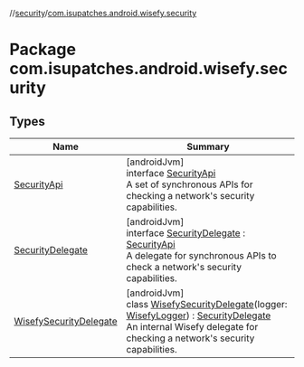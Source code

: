 //[security](../../index.md)/[com.isupatches.android.wisefy.security](index.md)

# Package com.isupatches.android.wisefy.security

## Types

| Name | Summary |
|---|---|
| [SecurityApi](-security-api/index.md) | [androidJvm]<br>interface [SecurityApi](-security-api/index.md)<br>A set of synchronous APIs for checking a network's security capabilities. |
| [SecurityDelegate](-security-delegate/index.md) | [androidJvm]<br>interface [SecurityDelegate](-security-delegate/index.md) : [SecurityApi](-security-api/index.md)<br>A delegate for synchronous APIs to check a network's security capabilities. |
| [WisefySecurityDelegate](-wisefy-security-delegate/index.md) | [androidJvm]<br>class [WisefySecurityDelegate](-wisefy-security-delegate/index.md)(logger: [WisefyLogger](../../../core/core/com.isupatches.android.wisefy.core.logging/-wisefy-logger/index.md)) : [SecurityDelegate](-security-delegate/index.md)<br>An internal Wisefy delegate for checking a network's security capabilities. |

